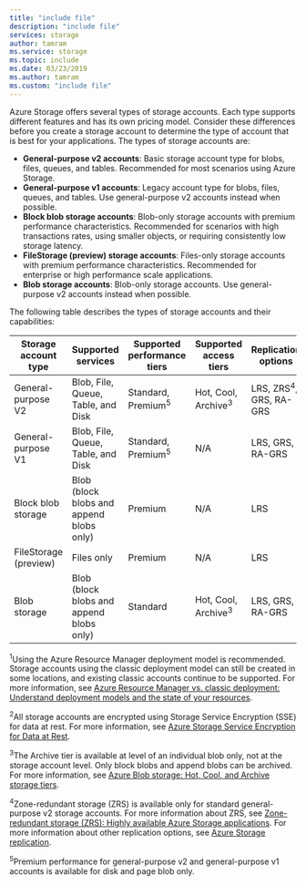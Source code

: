 ```yaml
---
title: "include file"
description: "include file"
services: storage
author: tamram
ms.service: storage
ms.topic: include
ms.date: 03/23/2019
ms.author: tamram
ms.custom: "include file"
---
```


Azure Storage offers several types of storage accounts. Each type supports different features and has its own pricing model. Consider these differences before you create a storage account to determine the type of account that is best for your applications. The types of storage accounts are:

- **General-purpose v2 accounts**: Basic storage account type for blobs, files, queues, and tables. Recommended for most scenarios using Azure Storage.
- **General-purpose v1 accounts**: Legacy account type for blobs, files, queues, and tables. Use general-purpose v2 accounts instead when possible.
- **Block blob storage accounts**: Blob-only storage accounts with premium performance characteristics. Recommended for scenarios with high transactions rates, using smaller objects, or requiring consistently low storage latency.
- **FileStorage (preview) storage accounts**: Files-only storage accounts with premium performance characteristics. Recommended for enterprise or high performance scale applications.
- **Blob storage accounts**: Blob-only storage accounts. Use general-purpose v2 accounts instead when possible.

The following table describes the types of storage accounts and their capabilities:

| Storage account type | Supported services                       | Supported performance tiers      | Supported access tiers         | Replication options               | Deployment model<span role="complementary" aria-labelledby="deployment-model"><sup>1</sup></span> | Encryption<span role="complementary" aria-labelledby="encryption"><sup>2</sup></span> |
|----------------------|------------------------------------------|-----------------------------|--------------------------------|-----------------------------------|------------------------------|------------------------|
| General-purpose V2   | Blob, File, Queue, Table, and Disk       | Standard, Premium<sup role="complementary" aria-labelledby="premium-performance">5</sup> | Hot, Cool, Archive<sup role="complementary" aria-labelledby="archive">3</sup> | LRS, ZRS<sup role="complementary" aria-labelledby="zone-redundant-storage">4</sup>, GRS, RA-GRS | Resource Manager             | Encrypted              |
| General-purpose V1   | Blob, File, Queue, Table, and Disk       | Standard, Premium<sup role="complementary" aria-labelledby="premium-performance">5</sup> | N/A                            | LRS, GRS, RA-GRS                  | Resource Manager, Classic    | Encrypted              |
| Block blob storage   | Blob (block blobs and append blobs only) | Premium                       | N/A                            | LRS                               | Resource Manager             | Encrypted              |
| FileStorage (preview)   | Files only | Premium                       | N/A                            | LRS                               | Resource Manager             | Encrypted              |
| Blob storage         | Blob (block blobs and append blobs only) | Standard                      | Hot, Cool, Archive<sup role="complementary" aria-labelledby="archive">3</sup> | LRS, GRS, RA-GRS                  | Resource Manager             | Encrypted              |

<p id="deployment-model"><sup>1</sup>Using the Azure Resource Manager deployment model is recommended. Storage accounts using the classic deployment model can still be created in some locations, and existing classic accounts continue to be supported. For more information, see <a href="https://docs.microsoft.com/azure/azure-resource-manager/resource-manager-deployment-model">Azure Resource Manager vs. classic deployment: Understand deployment models and the state of your resources</a>.</p>

<p id="encryption"><sup>2</sup>All storage accounts are encrypted using Storage Service Encryption (SSE) for data at rest. For more information, see <a href="https://docs.microsoft.com/azure/storage/common/storage-service-encryption">Azure Storage Service Encryption for Data at Rest</a>.</p>

<p id="archive"><sup>3</sup>The Archive tier is available at level of an individual blob only, not at the storage account level. Only block blobs and append blobs can be archived. For more information, see <a href="https://docs.microsoft.com/azure/storage/blobs/storage-blob-storage-tiers">Azure Blob storage: Hot, Cool, and Archive storage tiers</a>.</p>

<p id="zone-redundant-storage"><sup>4</sup>Zone-redundant storage (ZRS) is available only for standard general-purpose v2 storage accounts. For more information about ZRS, see <a href="https://docs.microsoft.com/azure/storage/common/storage-redundancy-zrs">Zone-redundant storage (ZRS): Highly available Azure Storage applications</a>. For more information about other replication options, see <a href="https://docs.microsoft.com/azure/storage/common/storage-redundancy">Azure Storage replication</a>.</p>

<p id="premium-performance"><sup>5</sup>Premium performance for general-purpose v2 and general-purpose v1 accounts is available for disk and page blob only.</p>
